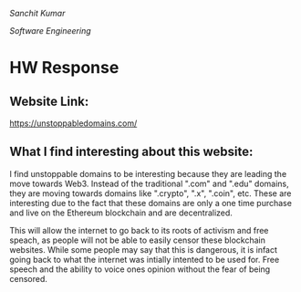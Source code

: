 _Sanchit Kumar_

_Software Engineering_



# HW Response



## Website Link:

https://unstoppabledomains.com/



## What I find interesting about this website:



 I find unstoppable domains to be interesting because they are leading the move towards Web3. Instead of the traditional ".com" and  ".edu" domains, they are moving towards domains like ".crypto", ".x", ".coin", etc. These are interesting due to the fact that these domains are only a one time purchase and live on the Ethereum blockchain and are decentralized.   

 This will allow the internet to go back to its roots of activism and free speach, as people will not be able to easily censor these blockchain websites. While some people may say that this is dangerous, it is infact going back to what the internet was intially intented to be used for. Free speech and the ability to voice ones opinion without the fear of being censored. 

